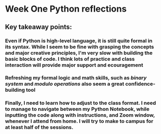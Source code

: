 # Week One Python reflections
## Key takeaway points: 
### **Even if Python is high-level language**, it is still quite **formal in its syntax**. While I seem to be fine with grasping the concepts and major creative principles, I'm very slow with building the basic blocks of code. I think  **lots of practice** and class interaction will provide **major support** and **ecouragement**
### **Refreshing my formal logic** and **math** skills, such as *binary system* and *modulo operations* also seem a great confidence-building tool
### Finally, I need to learn how to adjust to the class format. I need to **manage to navigate between** my Python Notebook, while inputting the code along with instructions, and Zoom window, whenever I attend from home. I will try to make to campus for at least half of the sessions.
